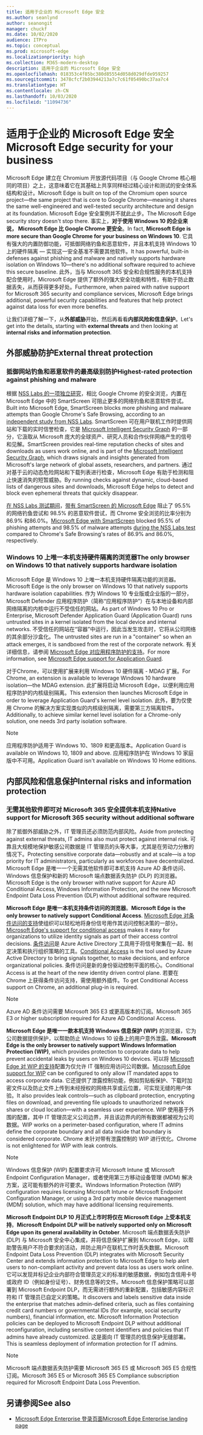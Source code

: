 ```yaml
---
title: 适用于企业的 Microsoft Edge 安全
ms.author: seanlynd
author: seanongit
manager: chuckf
ms.date: 10/02/2020
audience: ITPro
ms.topic: conceptual
ms.prod: microsoft-edge
ms.localizationpriority: high
ms.collection: M365-modern-desktop
description: 适用于企业的 Microsoft Edge 安全
ms.openlocfilehash: 018353c4f85bc380d85554d058d029dfde959257
ms.sourcegitcommit: 3478cfcf2b03944213a7c7c61f05490bc37aa7c4
ms.translationtype: HT
ms.contentlocale: zh-CN
ms.lasthandoff: 10/03/2020
ms.locfileid: "11094736"
---
```

# <span data-ttu-id="87e82-103">适用于企业的 Microsoft Edge 安全</span><span class="sxs-lookup"><span data-stu-id="87e82-103">Microsoft Edge security for your business</span></span>

<span data-ttu-id="87e82-104">Microsoft Edge 建立在 Chromium 开放源代码项目（与 Google Chrome 核心相同的项目）之上，这意味着它在其基础上共享同样经过精心设计和测试的安全体系结构和设计。</span><span class="sxs-lookup"><span data-stu-id="87e82-104">Microsoft Edge is built on top of the Chromium open source project—the same project that is core to Google Chrome—meaning it shares the same well-engineered and well-tested security architecture and design at its foundation.</span></span> <span data-ttu-id="87e82-105">Microsoft Edge 安全案例并不就此止步。</span><span class="sxs-lookup"><span data-stu-id="87e82-105">The Microsoft Edge security story doesn't stop there.</span></span> <span data-ttu-id="87e82-106">事实上，**对于使用 Windows 10 的企业来说， Microsoft Edge 比 Google Chrome 更安全**。</span><span class="sxs-lookup"><span data-stu-id="87e82-106">In fact, **Microsoft Edge is more secure than Google Chrome for your business on Windows 10**.</span></span> <span data-ttu-id="87e82-107">它具有强大的内置防御功能，可抵御网络钓鱼和恶意软件，并且本机支持 Windows 10 上的硬件隔离 — 实现这一安全基准不需要其他软件。</span><span class="sxs-lookup"><span data-stu-id="87e82-107">It has powerful, built-in defenses against phishing and malware and natively supports hardware isolation on Windows 10—there's no additional software required to achieve this secure baseline.</span></span> <span data-ttu-id="87e82-108">此外，当与 Microsoft 365 安全和合规性服务的本机支持配合使用时，Microsoft Edge 提供了额外的强大安全功能和特性，有助于防止数据丢失，从而获得更多好处。</span><span class="sxs-lookup"><span data-stu-id="87e82-108">Furthermore, when paired with native support for Microsoft 365 security and compliance services, Microsoft Edge brings additional, powerful security capabilities and features that help protect against data loss for even more benefits.</span></span>

<span data-ttu-id="87e82-109">让我们详细了解一下，从**外部威胁**开始，然后再看看**内部风险和信息保护**。</span><span class="sxs-lookup"><span data-stu-id="87e82-109">Let's get into the details, starting with **external threats** and then looking at **internal risks and information protection**.</span></span>

## <span data-ttu-id="87e82-110">外部威胁防护</span><span class="sxs-lookup"><span data-stu-id="87e82-110">External threat protection</span></span>

### <span data-ttu-id="87e82-111">抵御网站钓鱼和恶意软件的最高级别防护</span><span class="sxs-lookup"><span data-stu-id="87e82-111">Highest-rated protection against phishing and malware</span></span>

<span data-ttu-id="87e82-112">根据 [NSS Labs 的一项独立研究](https://www.nsslabs.com/tested-technologies/web-browser-security-wbs/)，相比 Google Chrome 的安全浏览，内置在 Microsoft Edge 中的 SmartScreen 可阻止更多的网络钓鱼和恶意软件尝试。</span><span class="sxs-lookup"><span data-stu-id="87e82-112">Built into Microsoft Edge, SmartScreen blocks more phishing and malware attempts than Google Chrome's Safe Browsing, according to an [independent study from NSS Labs](https://www.nsslabs.com/tested-technologies/web-browser-security-wbs/).</span></span> <span data-ttu-id="87e82-113">SmartScreen 可在用户联机工作时提供网站和下载的实时信誉检查，它是 [Microsoft Intelligent Security Graph](https://www.microsoft.com/microsoft-365/windows/intelligent-security) 的一部分，它汲取从 Microsoft 庞大的全球资产、研究人员和合作伙伴网络产生的信号和见解。</span><span class="sxs-lookup"><span data-stu-id="87e82-113">SmartScreen provides real-time reputation checks of sites and downloads as users work online, and is part of the [Microsoft Intelligent Security Graph](https://www.microsoft.com/microsoft-365/windows/intelligent-security), which draws signals and insights generated from Microsoft's large network of global assets, researchers, and partners.</span></span> <span data-ttu-id="87e82-114">通过对基于云的动态危险网站和下载列表进行检查，Microsoft Edge 有助于检测和阻止快速消失的短暂威胁。</span><span class="sxs-lookup"><span data-stu-id="87e82-114">By running checks against dynamic, cloud-based lists of dangerous sites and downloads, Microsoft Edge helps to detect and block even ephemeral threats that quickly disappear.</span></span>  

<span data-ttu-id="87e82-115">[在 NSS Labs 测试期间](https://www.nsslabs.com/tested-technologies/web-browser-security-wbs/)，[带有 SmartScreen 的 Microsoft Edge](https://docs.microsoft.com//DeployEdge/microsoft-edge-security-smartscreen) 阻止了 95.5% 的网络钓鱼尝试和 98.5% 的恶意软件尝试，而 Chrome 安全浏览的比率分别为 86.9% 和86.0%。</span><span class="sxs-lookup"><span data-stu-id="87e82-115">[Microsoft Edge with SmartScreen](https://docs.microsoft.com//DeployEdge/microsoft-edge-security-smartscreen) blocked 95.5% of phishing attempts and 98.5% of malware attempts [during the NSS Labs test](https://www.nsslabs.com/tested-technologies/web-browser-security-wbs/) compared to Chrome's Safe Browsing's rates of 86.9% and 86.0%, respectively.</span></span>

### <span data-ttu-id="87e82-116">Windows 10 上唯一本机支持硬件隔离的浏览器</span><span class="sxs-lookup"><span data-stu-id="87e82-116">The only browser on Windows 10 that natively supports hardware isolation</span></span>

<span data-ttu-id="87e82-117">Microsoft Edge 是 Windows 10 上唯一本机支持硬件隔离功能的浏览器。</span><span class="sxs-lookup"><span data-stu-id="87e82-117">Microsoft Edge is the only browser on Windows 10 that natively supports hardware isolation capabilities.</span></span> <span data-ttu-id="87e82-118">作为 Windows 10 专业版或企业版的一部分，Microsoft Defender 应用程序防护（简称“应用程序防护”）在与本地设备和内部网络隔离的内核中运行不受信任的网站。</span><span class="sxs-lookup"><span data-stu-id="87e82-118">As part of Windows 10 Pro or Enterprise, Microsoft Defender Application Guard (Application Guard) runs untrusted sites in a kernel isolated from the local device and internal networks.</span></span> <span data-ttu-id="87e82-119">不受信任的网站在“容器”中运行，因此当发生攻击时，它将从公司网络的其余部分沙盒化。</span><span class="sxs-lookup"><span data-stu-id="87e82-119">The untrusted sites are run in a "container" so when an attack emerges, it is sandboxed from the rest of the corporate network.</span></span> <span data-ttu-id="87e82-120">有关详细信息，请参阅 [Microsoft Edge 对应用程序防护的支持](https://docs.microsoft.com/DeployEdge/microsoft-edge-security-windows-defender-application-guard)。</span><span class="sxs-lookup"><span data-stu-id="87e82-120">For more information, see [Microsoft Edge support for Application Guard](https://docs.microsoft.com/DeployEdge/microsoft-edge-security-windows-defender-application-guard).</span></span>

<span data-ttu-id="87e82-121">对于Chrome，可以使用扩展来利用 Windows 10 硬件隔离 - MDAG 扩展。</span><span class="sxs-lookup"><span data-stu-id="87e82-121">For Chrome, an extension is available to leverage Windows 10 hardware isolation—the MDAG extension.</span></span> <span data-ttu-id="87e82-122">此扩展将启动 Microsoft Edge，以便利用应用程序防护的内核级别隔离。</span><span class="sxs-lookup"><span data-stu-id="87e82-122">This extension then launches Microsoft Edge in order to leverage Application Guard's kernel level isolation.</span></span> <span data-ttu-id="87e82-123">此外，要为仅使用 Chrome 的解决方案实现类似的内核级别隔离，需要第三方隔离软件。</span><span class="sxs-lookup"><span data-stu-id="87e82-123">Additionally, to achieve similar kernel level isolation for a Chrome-only solution, one needs 3rd party isolation software.</span></span>

> [!NOTE]
> <span data-ttu-id="87e82-124">应用程序防护适用于 Windows 10、1809 和更高版本。</span><span class="sxs-lookup"><span data-stu-id="87e82-124">Application Guard is available on Windows 10, 1809 and above.</span></span> <span data-ttu-id="87e82-125">应用程序防护在 Windows 10 家庭版中不可用。</span><span class="sxs-lookup"><span data-stu-id="87e82-125">Application Guard isn't available on Windows 10 Home editions.</span></span>

## <span data-ttu-id="87e82-126">内部风险和信息保护</span><span class="sxs-lookup"><span data-stu-id="87e82-126">Internal risks and information protection</span></span>

### <span data-ttu-id="87e82-127">无需其他软件即可对 Microsoft 365 安全提供本机支持</span><span class="sxs-lookup"><span data-stu-id="87e82-127">Native support for Microsoft 365 security without additional software</span></span>

<span data-ttu-id="87e82-128">除了抵御外部威胁之外，IT 管理员还必须防范内部风险。</span><span class="sxs-lookup"><span data-stu-id="87e82-128">Aside from protecting against external threats, IT admins also must protect against internal risk.</span></span> <span data-ttu-id="87e82-129">可靠且大规模地保护敏感公司数据是 IT 管理员的头等大事，尤其是在劳动力分散的情况下。</span><span class="sxs-lookup"><span data-stu-id="87e82-129">Protecting sensitive corporate data—robustly and at scale—is a top priority for IT administrators, particularly as workforces have decentralized.</span></span> <span data-ttu-id="87e82-130">Microsoft Edge 是唯一一个无需其他软件即可本机支持 Azure AD 条件访问、Windows 信息保护和新的 Microsoft 端点数据丢失防护 (DLP) 的浏览器。</span><span class="sxs-lookup"><span data-stu-id="87e82-130">Microsoft Edge is the only browser with native support for Azure AD Conditional Access, Windows Information Protection, and the new Microsoft Endpoint Data Loss Prevention (DLP) without additional software required.</span></span>

<span data-ttu-id="87e82-131">**Microsoft Edge 是唯一本机支持条件访问的浏览器**。</span><span class="sxs-lookup"><span data-stu-id="87e82-131">**Microsoft Edge is the only browser to natively support Conditional Access**.</span></span> <span data-ttu-id="87e82-132">[Microsoft Edge 对条件访问的支持](ms-edge-security-conditional-access.md)使组织可以轻松地将身份信号用作其访问控制决策的一部分。</span><span class="sxs-lookup"><span data-stu-id="87e82-132">[Microsoft Edge's support for conditional access](ms-edge-security-conditional-access.md) makes it easy for organizations to utilize identity signals as part of their access control decisions.</span></span> <span data-ttu-id="87e82-133">[条件访问](https://docs.microsoft.com/azure/active-directory/conditional-access/overview)是 Azure Active Directory 工具用于将信号聚集在一起、制定决策和执行组织策略的工具。</span><span class="sxs-lookup"><span data-stu-id="87e82-133">[Conditional Access](https://docs.microsoft.com/azure/active-directory/conditional-access/overview) is the tool used by Azure Active Directory to bring signals together, to make decisions, and enforce organizational policies.</span></span> <span data-ttu-id="87e82-134">条件访问是新的身份驱动控制平面的核心。</span><span class="sxs-lookup"><span data-stu-id="87e82-134">Conditional Access is at the heart of the new identity driven control plane.</span></span> <span data-ttu-id="87e82-135">若要在 Chrome 上获得条件访问支持，需使用额外插件。</span><span class="sxs-lookup"><span data-stu-id="87e82-135">To get Conditional Access support on Chrome, an additional plug-in is required.</span></span>

> [!NOTE]
> <span data-ttu-id="87e82-136">Azure AD 条件访问需要 Microsoft 365 E3 或更高版本的订阅。</span><span class="sxs-lookup"><span data-stu-id="87e82-136">Microsoft 365 E3 or higher subscription required for Azure AD Conditional Access.</span></span>

<span data-ttu-id="87e82-137">**Microsoft Edge 是唯一一款本机支持 Windows 信息保护 (WIP)** 的浏览器，它为公司数据提供保护，以帮助防止 Windows 10 设备上的用户意外泄露。</span><span class="sxs-lookup"><span data-stu-id="87e82-137">**Microsoft Edge is the only browser to natively support Windows Information Protection (WIP)**, which provides protection to corporate data to help prevent accidental leaks by users on Windows 10 devices.</span></span> <span data-ttu-id="87e82-138">可以将 [Microsoft Edge 对 WIP 的支持](https://docs.microsoft.com/DeployEdge/microsoft-edge-security-windows-information-protection)配置为仅允许 IT 强制应用访问公司数据。</span><span class="sxs-lookup"><span data-stu-id="87e82-138">[Microsoft Edge support for WIP](https://docs.microsoft.com/DeployEdge/microsoft-edge-security-windows-information-protection) can be configured to only allow IT mandated apps to access corporate data.</span></span> <span data-ttu-id="87e82-139">它还提供了泄露控制功能，例如剪贴板保护、下载时加密文件以及防止文件上传到未经授权的网络共享或云位置，可实现无缝的用户体验。</span><span class="sxs-lookup"><span data-stu-id="87e82-139">It also provides leak controls—such as clipboard protection, encrypting files on download, and preventing file uploads to unauthorized network shares or cloud location—with a seamless user experience.</span></span> <span data-ttu-id="87e82-140">WIP 使用基于外围的配置，其中 IT 管理员定义公司边界，并且该边界内的所有数据都被视为公司数据。</span><span class="sxs-lookup"><span data-stu-id="87e82-140">WIP works on a perimeter-based configuration, where IT admins define the corporate boundary and all data inside that boundary is considered corporate.</span></span> <span data-ttu-id="87e82-141">Chrome 未针对带有泄露控制的 WIP 进行优化。</span><span class="sxs-lookup"><span data-stu-id="87e82-141">Chrome is not enlightened for WIP with leak controls.</span></span>

> [!NOTE]
> <span data-ttu-id="87e82-142">Windows 信息保护 (WIP) 配置要求许可 Microsoft Intune 或 Microsoft Endpoint Configuration Manager，或者使用第三方移动设备管理 (MDM) 解决方案，这可能有额外的许可要求。</span><span class="sxs-lookup"><span data-stu-id="87e82-142">Windows Information Protection (WIP) configuration requires licensing Microsoft Intune or Microsoft Endpoint Configuration Manager, or using a 3rd party mobile device management (MDM) solution, which may have additional licensing requirements.</span></span>

<span data-ttu-id="87e82-143">**Microsoft Endpoint DLP 10 月正式上市时将仅在 Microsoft Edge 上受本机支持**。</span><span class="sxs-lookup"><span data-stu-id="87e82-143">**Microsoft Endpoint DLP will be natively supported only on Microsoft Edge upon its general availability in October**.</span></span> <span data-ttu-id="87e82-144">Microsoft 端点数据丢失防护 (DLP) 与 Microsoft 安全中心集成，并将信息保护扩展到 Microsoft Edge，以帮助警告用户不符合要求的活动，并防止用户在联机工作时丢失数据。</span><span class="sxs-lookup"><span data-stu-id="87e82-144">Microsoft Endpoint Data Loss Prevention (DLP) integrates with Microsoft Security Center and extends information protection to Microsoft Edge to help alert users to non-compliant activity and prevent data loss as users work online.</span></span> <span data-ttu-id="87e82-145">它可以发现并标记企业内部符合管理员定义的标准的敏感数据，例如包含信用卡号或政府 ID（例如身份证号）、财务信息等的文件。Microsoft 信息保护策略可以部署到 Microsoft Endpoint DLP，而无需进行额外的重新配置，包括敏感内容标识符和 IT 管理员已自定义的策略。</span><span class="sxs-lookup"><span data-stu-id="87e82-145">It discovers and labels sensitive data inside the enterprise that matches admin-defined criteria, such as files containing credit card numbers or governmental IDs (for example, social security numbers), financial information, etc. Microsoft Information Protection policies can be deployed to Microsoft Endpoint DLP without additional reconfiguration, including sensitive content identifiers and policies that IT admins have already customized.</span></span> <span data-ttu-id="87e82-146">这是面向 IT 管理员的信息保护无缝部署。</span><span class="sxs-lookup"><span data-stu-id="87e82-146">This is seamless deployment of information protection for IT admins.</span></span>

> [!NOTE]
> <span data-ttu-id="87e82-147">Microsoft 端点数据丢失防护需要 Microsoft 365 E5 或 Microsoft 365 E5 合规性订阅。</span><span class="sxs-lookup"><span data-stu-id="87e82-147">Microsoft 365 E5 or Microsoft 365 E5 Compliance subscription required for Microsoft Endpoint Data Loss Prevention.</span></span>

## <span data-ttu-id="87e82-148">另请参阅</span><span class="sxs-lookup"><span data-stu-id="87e82-148">See also</span></span>

- [<span data-ttu-id="87e82-149">Microsoft Edge Enterprise 登录页面</span><span class="sxs-lookup"><span data-stu-id="87e82-149">Microsoft Edge Enterprise landing page</span></span>](https://aka.ms/EdgeEnterprise)
